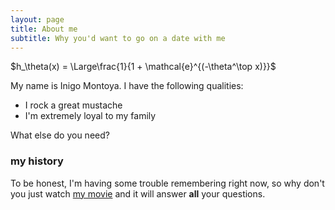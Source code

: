 ```yaml
---
layout: page
title: About me
subtitle: Why you'd want to go on a date with me
---
```


$h_\theta(x) = \Large\frac{1}{1 + \mathcal{e}^{(-\theta^\top x)}}$

My name is Inigo Montoya. I have the following qualities:

- I rock a great mustache
- I'm extremely loyal to my family

What else do you need?

### my history

To be honest, I'm having some trouble remembering right now, so why don't you just watch [my movie](http://en.wikipedia.org/wiki/The_Princess_Bride_%28film%29) and it will answer **all** your questions.
